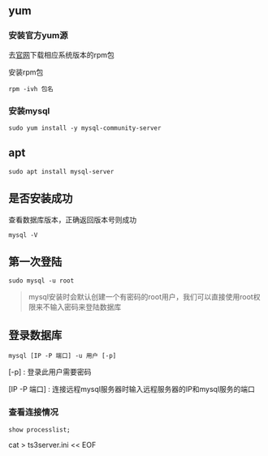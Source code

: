 ## yum
### 安装官方yum源
去[官网](https://dev.mysql.com/downloads/repo/yum/)下载相应系统版本的rpm包

安装rpm包
```shell
rpm -ivh 包名
```
### 安装mysql
```shell
sudo yum install -y mysql-community-server
```
## apt
```shell
sudo apt install mysql-server
```
## 是否安装成功
查看数据库版本，正确返回版本号则成功
```shell
mysql -V
```
## 第一次登陆
```shell
sudo mysql -u root
```
> mysql安装时会默认创建一个有密码的root用户，我们可以直接使用root权限来不输入密码来登陆数据库
##  登录数据库
```shell
mysql [IP -P 端口] -u 用户 [-p]
```

\[-p\] : 登录此用户需要密码

\[IP -P 端口\] : 连接远程mysql服务器时输入远程服务器的IP和mysql服务的端口
### 查看连接情况
```mysql
show processlist;
```

cat > ts3server.ini << EOF
